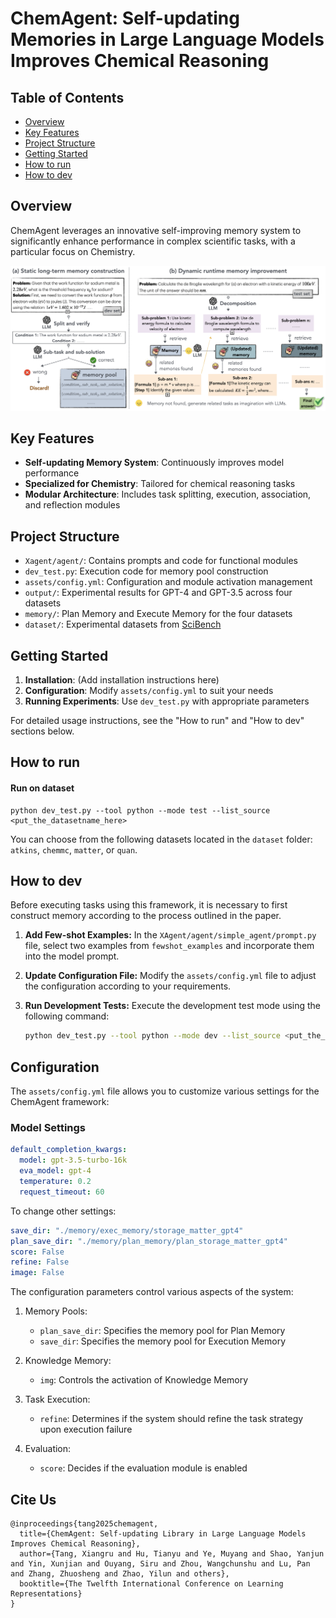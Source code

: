 # ChemAgent: Self-updating Memories in Large Language Models Improves Chemical Reasoning
## Table of Contents

- [Overview](#overview)
- [Key Features](#key-features)
- [Project Structure](#project-structure)
- [Getting Started](#getting-started)
- [How to run](#how-to-run)
- [How to dev](#how-to-dev)

## Overview

ChemAgent leverages an innovative self-improving memory system to significantly enhance performance in complex scientific tasks, with a particular focus on Chemistry.

![ChemAgent Framework](./assets/readme/framework.jpg)

## Key Features

- **Self-updating Memory System**: Continuously improves model performance
- **Specialized for Chemistry**: Tailored for chemical reasoning tasks
- **Modular Architecture**: Includes task splitting, execution, association, and reflection modules

## Project Structure

- `Xagent/agent/`: Contains prompts and code for functional modules
- `dev_test.py`: Execution code for memory pool construction
- `assets/config.yml`: Configuration and module activation management
- `output/`: Experimental results for GPT-4 and GPT-3.5 across four datasets
- `memory/`: Plan Memory and Execute Memory for the four datasets
- `dataset/`: Experimental datasets from [SciBench](https://github.com/mandyyyyii/scibench)

## Getting Started

1. **Installation**: (Add installation instructions here)
2. **Configuration**: Modify `assets/config.yml` to suit your needs
3. **Running Experiments**: Use `dev_test.py` with appropriate parameters

For detailed usage instructions, see the "How to run" and "How to dev" sections below.

## How to run

#### Run on dataset

```
python dev_test.py --tool python --mode test --list_source <put_the_datasetname_here>
```

You can choose from the following datasets located in the `dataset` folder: `atkins`, `chemmc`, `matter`, or `quan`.

## How to dev

Before executing tasks using this framework, it is necessary to first construct memory according to the process outlined in the paper. 

1. **Add Few-shot Examples:**
   In the `XAgent/agent/simple_agent/prompt.py` file, select two examples from `fewshot_examples` and incorporate them into the model prompt. 

2. **Update Configuration File:**
   Modify the `assets/config.yml` file to adjust the configuration according to your requirements. 

3. **Run Development Tests:**
   Execute the development test mode using the following command:
   ```bash
   python dev_test.py --tool python --mode dev --list_source <put_the_datasetname_here>

## Configuration

The `assets/config.yml` file allows you to customize various settings for the ChemAgent framework:

### Model Settings

```yaml
default_completion_kwargs:
  model: gpt-3.5-turbo-16k
  eva_model: gpt-4
  temperature: 0.2
  request_timeout: 60
```

To change other settings:

```yaml
save_dir: "./memory/exec_memory/storage_matter_gpt4"
plan_save_dir: "./memory/plan_memory/plan_storage_matter_gpt4"
score: False
refine: False
image: False
```

The configuration parameters control various aspects of the system:

1. Memory Pools:
   - `plan_save_dir`: Specifies the memory pool for Plan Memory
   - `save_dir`: Specifies the memory pool for Execution Memory

2. Knowledge Memory:
   - `img`: Controls the activation of Knowledge Memory

3. Task Execution:
   - `refine`: Determines if the system should refine the task strategy upon execution failure

4. Evaluation:
   - `score`: Decides if the evaluation module is enabled

## Cite Us

```
@inproceedings{tang2025chemagent,
  title={ChemAgent: Self-updating Library in Large Language Models Improves Chemical Reasoning},
  author={Tang, Xiangru and Hu, Tianyu and Ye, Muyang and Shao, Yanjun and Yin, Xunjian and Ouyang, Siru and Zhou, Wangchunshu and Lu, Pan and Zhang, Zhuosheng and Zhao, Yilun and others},
  booktitle={The Twelfth International Conference on Learning Representations}
} 
```


